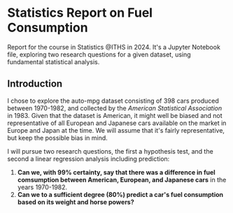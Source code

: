 # Statistics Report on Fuel Consumption
Report for the course in Statistics @ITHS in 2024. 
It's a Jupyter Notebook file, exploring two research questions for a given dataset, using fundamental statistical analysis.

## Introduction
I chose to explore the auto-mpg dataset consisting of 398 cars produced between 1970-1982, and collected by the *American Statistical Association* in 1983. Given that the dataset is American, it might well be biased and not representative of all European and Japanese cars available on the market in Europe and Japan at the time. We will assume that it's fairly representative, but keep the possible bias in mind. 

I will pursue two research questions, the first a hypothesis test, and the second a linear regression analysis including prediction:
1. **Can we, with 99% certainty, say that there was a difference in fuel comsumption between American, European, and Japanese cars** in the years 1970-1982.
2. **Can we to a sufficient degree (80%) predict a car's fuel consumption based on its weight and horse powers?**
